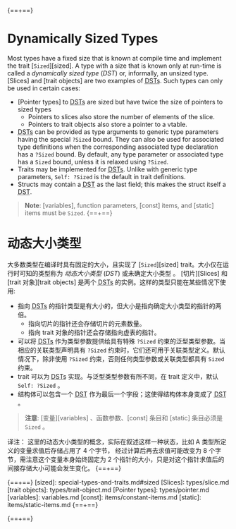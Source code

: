 {==+==}
# Dynamically Sized Types

Most types have a fixed size that is known at compile time and implement the
trait [`Sized`][sized]. A type with a size that is known only at run-time is
called a _dynamically sized type_ (_DST_) or, informally, an unsized type.
[Slices] and [trait objects] are two examples of <abbr title="dynamically sized
types">DSTs</abbr>. Such types can only be used in certain cases:

* [Pointer types] to <abbr title="dynamically sized types">DSTs</abbr> are
  sized but have twice the size of pointers to sized types
    * Pointers to slices also store the number of elements of the slice.
    * Pointers to trait objects also store a pointer to a vtable.
* <abbr title="dynamically sized types">DSTs</abbr> can be provided as
  type arguments to generic type parameters having the special `?Sized` bound.
  They can also be used for associated type definitions when the corresponding associated type declaration has a `?Sized` bound.
  By default, any type parameter or associated type has a `Sized` bound, unless it is relaxed using `?Sized`.
* Traits may be implemented for <abbr title="dynamically sized
  types">DSTs</abbr>.
  Unlike with generic type parameters, `Self: ?Sized` is the default in trait definitions.
* Structs may contain a <abbr title="dynamically sized type">DST</abbr> as the
  last field; this makes the struct itself a
  <abbr title="dynamically sized type">DST</abbr>.

> **Note**: [variables], function parameters, [const] items, and [static] items must be
`Sized`.
{==+==}
# 动态大小类型

大多数类型在编译时具有固定的大小，且实现了 [`Sized`][sized] trait。大小仅在运行时可知的类型称为 _动态大小类型_ (_DST_) 或未确定大小类型 。
[切片][Slices] 和 [trait 对象][trait objects] 是两个 <abbr title="动态大小类型">DSTs</abbr> 的实例。这样的类型只能在某些情况下使用: 

* 指向 <abbr title="动态大小类型">DSTs</abbr> 的指针类型是有大小的，但大小是指向确定大小类型的指针的两倍。
    * 指向切片的指针还会存储切片的元素数量。
    * 指向 trait 对象的指针还会存储指向虚表的指针。
* 可以将 <abbr title="动态大小类型">DSTs</abbr> 作为类型参数提供给具有特殊 `?Sized` 约束的泛型类型参数。当相应的关联类型声明具有 `?Sized` 约束时，它们还可用于关联类型定义。默认情况下，除非使用 `?Sized` 约束，否则任何类型参数或关联类型都具有 `Sized` 约束。
* trait 可以为 <abbr title="动态大小类型">DSTs</abbr> 实现。与泛型类型参数有所不同，在 trait 定义中，默认 `Self: ?Sized` 。
* 结构体可以包含一个 <abbr title="动态大小类型">DST</abbr> 作为最后一个字段；这使得结构体本身变成了 <abbr title="动态大小类型">DST</abbr> 。

> **注意**: [变量][variables] 、函数参数、[const] 条目和 [static] 条目必须是 `Sized` 。

译注： 这里的动态大小类型的概念，实际在叙述这样一种状态，比如 A 类型所定义的变量求值后存储占用了 4 个字节，
经过计算后再去求值可能改变为 8 个字节，需注意这个变量本身始终固定为 2 个指针的大小，只是对这个指针求值后的间接存储大小可能会发生变化。
{==+==}


{==+==}
[sized]: special-types-and-traits.md#sized
[Slices]: types/slice.md
[trait objects]: types/trait-object.md
[Pointer types]: types/pointer.md
[variables]: variables.md
[const]: items/constant-items.md
[static]: items/static-items.md
{==+==}

{==+==}